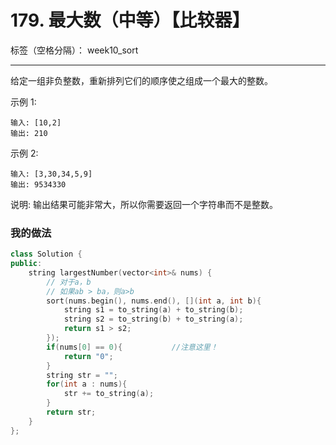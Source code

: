 ﻿# 179. 最大数（中等）【比较器】

标签（空格分隔）： week10_sort

---
给定一组非负整数，重新排列它们的顺序使之组成一个最大的整数。

示例 1:
    
    输入: [10,2]
    输出: 210

示例 2:

    输入: [3,30,34,5,9]
    输出: 9534330

说明: 输出结果可能非常大，所以你需要返回一个字符串而不是整数。


### 我的做法   
``` C++
class Solution {
public:
    string largestNumber(vector<int>& nums) {
        // 对于a，b
        // 如果ab > ba，则a>b
        sort(nums.begin(), nums.end(), [](int a, int b){
            string s1 = to_string(a) + to_string(b);
            string s2 = to_string(b) + to_string(a);
            return s1 > s2;
        });
        if(nums[0] == 0){           //注意这里！
            return "0";
        }
        string str = "";
        for(int a : nums){
            str += to_string(a);
        }
        return str;
    }
};
```
